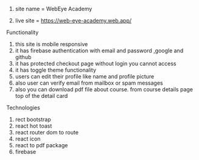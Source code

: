 1. site name = WebEye Academy

2. live site = https://web-eye-academy.web.app/

Functionality

1. this site is mobile responsive
2. it has firebase authentication with email and password ,google and github
3. it has protected checkout page without login you cannot access
4. it has toggle theme functionality
5. users can edit their profile like name and profile picture
6. also user can verify email from mailbox or spam messages
7. also you can download pdf file about course. from course details page top of the detail card

Technologies

1. rect bootstrap
2. react hot toast
3. react router dom to route
4. react icon
5. react to pdf package
6. firebase
